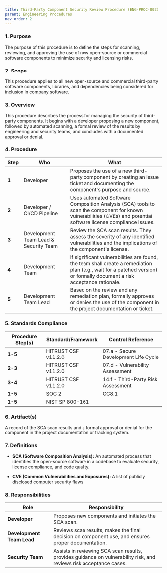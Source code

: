 ```yaml
---
title: Third-Party Component Security Review Procedure (ENG-PROC-002)
parent: Engineering Procedures
nav_order: 2
---
```

### 1. Purpose

The purpose of this procedure is to define the steps for scanning, reviewing, and approving the use of new open-source or commercial software components to minimize security and licensing risks.

### 2. Scope

This procedure applies to all new open-source and commercial third-party software components, libraries, and dependencies being considered for inclusion in company software.

### 3. Overview

This procedure describes the process for managing the security of third-party components. It begins with a developer proposing a new component, followed by automated scanning, a formal review of the results by engineering and security teams, and concludes with a documented approval or denial.

### 4. Procedure

| **Step** | **Who**                      | **What**                                                                                                                                                           |
| -------- | ---------------------------- | ------------------------------------------------------------------------------------------------------------------------------------------------------------------ |
| **1**    | Developer                    | Proposes the use of a new third-party component by creating an issue ticket and documenting the component's purpose and source.                                      |
| **2**    | Developer / CI/CD Pipeline   | Uses automated Software Composition Analysis (SCA) tools to scan the component for known vulnerabilities (CVEs) and potential software license compliance issues.      |
| **3**    | Development Team Lead & Security Team | Review the SCA scan results. They assess the severity of any identified vulnerabilities and the implications of the component's license.                     |
| **4**    | Development Team             | If significant vulnerabilities are found, the team shall create a remediation plan (e.g., wait for a patched version) or formally document a risk acceptance rationale. |
| **5**    | Development Team Lead        | Based on the review and any remediation plan, formally approves or denies the use of the component in the project documentation or ticket.                           |

### 5. Standards Compliance

| **Procedure Step(s)** | **Standard/Framework**     | **Control Reference** |
| --------------------- | -------------------------- | --------------------- |
| **1-5**               | HITRUST CSF v11.2.0       | 07.a - Secure Development Life Cycle |
| **2-3**               | HITRUST CSF v11.2.0       | 07.d - Vulnerability Assessment |
| **3-4**               | HITRUST CSF v11.2.0       | 14.f - Third-Party Risk Assessment |
| **1-5**               | SOC 2                      | CC8.1                 |
| **1-5**               | NIST SP 800-161            |                       |

### 6. Artifact(s)

A record of the SCA scan results and a formal approval or denial for the component in the project documentation or tracking system.

### 7. Definitions

- **SCA (Software Composition Analysis):** An automated process that identifies the open-source software in a codebase to evaluate security, license compliance, and code quality.

- **CVE (Common Vulnerabilities and Exposures):** A list of publicly disclosed computer security flaws.

### 8. Responsibilities

| **Role**                | **Responsibility**                                                                                             |
| ----------------------- | -------------------------------------------------------------------------------------------------------------- |
| **Developer**           | Proposes new components and initiates the SCA scan.                                                            |
| **Development Team Lead** | Reviews scan results, makes the final decision on component use, and ensures proper documentation.             |
| **Security Team**       | Assists in reviewing SCA scan results, provides guidance on vulnerability risk, and reviews risk acceptance cases. |
